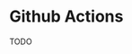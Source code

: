 # Github Actions

<!--
https://app.pluralsight.com/paths/skills/collaborative-coding-with-github

https://www.linkedin.com/learning/learning-github-actions-2/automating-with-github-actions-2

https://app.pluralsight.com/library/courses/github-actions-getting-started/table-of-contents
https://app.pluralsight.com/library/courses/supercharging-git-workflow/table-of-contents
https://app.pluralsight.com/library/courses/building-custom-github-actions/table-of-contents

https://www.youtube.com/watch?v=X3F3El_yvFg
-->

TODO
